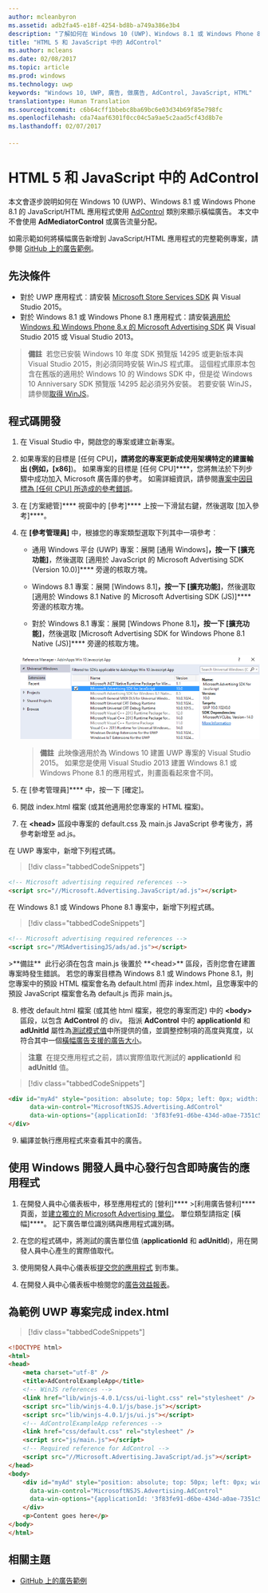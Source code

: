 ```yaml
---
author: mcleanbyron
ms.assetid: adb2fa45-e18f-4254-bd8b-a749a386e3b4
description: "了解如何在 Windows 10 (UWP)、Windows 8.1 或 Windows Phone 8.1 的 JavaScript/HTML 應用程式使用 AdControl 類別來顯示橫幅廣告。"
title: "HTML 5 和 JavaScript 中的 AdControl"
ms.author: mcleans
ms.date: 02/08/2017
ms.topic: article
ms.prod: windows
ms.technology: uwp
keywords: "Windows 10, UWP, 廣告, 做廣告, AdControl, JavaScript, HTML"
translationtype: Human Translation
ms.sourcegitcommit: c6b64cff1bbebc8ba69bc6e03d34b69f85e798fc
ms.openlocfilehash: cda74aaf6301f0cc04c5a9ae5c2aad5cf43d8b7e
ms.lasthandoff: 02/07/2017

---
```


# <a name="adcontrol-in-html-5-and-javascript"></a>HTML 5 和 JavaScript 中的 AdControl

本文會逐步說明如何在 Windows 10 (UWP)、Windows 8.1 或 Windows Phone 8.1 的 JavaScript/HTML 應用程式使用 [AdControl](https://msdn.microsoft.com/library/windows/apps/microsoft.advertising.winrt.ui.adcontrol.aspx) 類別來顯示橫幅廣告。 本文中不會使用 **AdMediatorControl** 或廣告流量分配。

如需示範如何將橫幅廣告新增到 JavaScript/HTML 應用程式的完整範例專案，請參閱 [GitHub 上的廣告範例](http://aka.ms/githubads)。

## <a name="prerequisites"></a>先決條件


* 對於 UWP 應用程式︰請安裝 [Microsoft Store Services SDK](http://aka.ms/store-em-sdk) 與 Visual Studio 2015。
* 對於 Windows 8.1 或 Windows Phone 8.1 應用程式：請安裝[適用於 Windows 和 Windows Phone 8.x 的 Microsoft Advertising SDK](http://aka.ms/store-8-sdk) 與 Visual Studio 2015 或 Visual Studio 2013。

> **備註**&nbsp;&nbsp;若您已安裝 Windows 10 年度 SDK 預覽版 14295 或更新版本與 Visual Studio 2015，則必須同時安裝 WinJS 程式庫。 這個程式庫原本包含在舊版的適用於 Windows 10 的 Windows SDK 中，但是從 Windows 10 Anniversary SDK 預覽版 14295 起必須另外安裝。 若要安裝 WinJS，請參閱[取得 WinJS](http://try.buildwinjs.com/download/GetWinJS/)。

## <a name="code-development"></a>程式碼開發

1. 在 Visual Studio 中，開啟您的專案或建立新專案。

2. 如果專案的目標是 [任何 CPU]****，請將您的專案更新成使用架構特定的建置輸出 (例如，[x86]****)。 如果專案的目標是 [任何 CPU]****，您將無法於下列步驟中成功加入 Microsoft 廣告庫的參考。 如需詳細資訊，請參閱[專案中因目標為 [任何 CPU] 所造成的參考錯誤](known-issues-for-the-advertising-libraries.md#reference_errors)。

3.  在 [方案總管]**** 視窗中的 [參考]**** 上按一下滑鼠右鍵，然後選取 [加入參考]****。

4.  在 **\[參考管理員\]** 中，根據您的專案類型選取下列其中一項參考︰

    -   通用 Windows 平台 (UWP) 專案：展開 [通用 Windows]****，按一下 [擴充功能]****，然後選取 [適用於 JavaScript 的 Microsoft Advertising SDK (Version 10.0)]**** 旁邊的核取方塊。

    -   Windows 8.1 專案：展開 [Windows 8.1]****，按一下 [擴充功能]****，然後選取 [適用於 Windows 8.1 Native 的 Microsoft Advertising SDK (JS)]**** 旁邊的核取方塊。

    -   對於 Windows 8.1 專案：展開 [Windows Phone 8.1]****，按一下 [擴充功能]****，然後選取 [Microsoft Advertising SDK for Windows Phone 8.1 Native (JS)]**** 旁邊的核取方塊。

    ![javascriptaddreference](images/13-f7f6d6a6-161e-4f17-995d-1236d0b5d9f2.png)

    > **備註**&nbsp;&nbsp;此映像適用於為 Windows 10 建置 UWP 專案的 Visual Studio 2015。 如果您是使用 Visual Studio 2013 建置 Windows 8.1 或 Windows Phone 8.1 的應用程式，則畫面看起來會不同。

5.  在 [參考管理員]**** 中，按一下 [確定]。

6.  開啟 index.html 檔案 (或其他適用於您專案的 HTML 檔案)。

7.  在 **&lt;head&gt;** 區段中專案的 default.css 及 main.js JavaScript 參考後方，將參考新增至 ad.js。

  在 UWP 專案中，新增下列程式碼。

  > [!div class="tabbedCodeSnippets"]
  ``` html
  <!-- Microsoft advertising required references -->
  <script src="//Microsoft.Advertising.JavaScript/ad.js"></script>
  ```

  在 Windows 8.1 或 Windows Phone 8.1 專案中，新增下列程式碼。

  > [!div class="tabbedCodeSnippets"]
  ``` html
  <!-- Microsoft advertising required references -->
  <script src="/MSAdvertisingJS/ads/ad.js"></script>
  ```

  <span/>
  >**備註**&nbsp;&nbsp;此行必須在包含 main.js 後置於 **&lt;head&gt;** 區段，否則您會在建置專案時發生錯誤。 若您的專案目標為 Windows 8.1 或 Windows Phone 8.1，則您專案中的預設 HTML 檔案會名為 default.html 而非 index.html，且您專案中的預設 JavaScript 檔案會名為 default.js 而非 main.js。

8.  修改 default.html 檔案 (或其他 html 檔案，視您的專案而定) 中的 **&lt;body&gt;** 區段，以包含 **AdControl** 的 div。 指派 **AdControl** 中的 **applicationId** 和 **adUnitId** 屬性為[測試模式值](test-mode-values.md)中所提供的值，並調整控制項的高度與寬度，以符合其中一個[橫幅廣告支援的廣告大小](supported-ad-sizes-for-banner-ads.md)。

  > **注意**&nbsp;&nbsp;在提交應用程式之前，請以實際值取代測試的 **applicationId** 和 **adUnitId** 值。

  > [!div class="tabbedCodeSnippets"]
  ``` html
  <div id="myAd" style="position: absolute; top: 50px; left: 0px; width: 300px; height: 250px; z-index: 1"
        data-win-control="MicrosoftNSJS.Advertising.AdControl"
        data-win-options="{applicationId: '3f83fe91-d6be-434d-a0ae-7351c5a997f1', adUnitId: '10865270'}">
  </div>
  ```

9.  編譯並執行應用程式來查看其中的廣告。

## <a name="release-your-app-with-live-ads-using-windows-dev-center"></a>使用 Windows 開發人員中心發行包含即時廣告的應用程式


1.  在開發人員中心儀表板中，移至應用程式的 [營利]**** &gt;[利用廣告營利]**** 頁面，並[建立獨立的 Microsoft Advertising 單位](../publish/monetize-with-ads.md)。 單位類型請指定 [橫幅]****。 記下廣告單位識別碼與應用程式識別碼。

2.  在您的程式碼中，將測試的廣告單位值 (**applicationId** 和 **adUnitId**)，用在開發人員中心產生的實際值取代。

3.  使用開發人員中心儀表板[提交您的應用程式](../publish/app-submissions.md) 到市集。

4.  在開發人員中心儀表板中檢閱您的[廣告效益報表](../publish/advertising-performance-report.md)。

## <a name="complete-indexhtml-for-a-sample-uwp-project"></a>為範例 UWP 專案完成 index.html

> [!div class="tabbedCodeSnippets"]
``` html
<!DOCTYPE html>
<html>
<head>
    <meta charset="utf-8" />
    <title>AdControlExampleApp</title>
    <!-- WinJS references -->
    <link href="lib/winjs-4.0.1/css/ui-light.css" rel="stylesheet" />
    <script src="lib/winjs-4.0.1/js/base.js"></script>
    <script src="lib/winjs-4.0.1/js/ui.js"></script>
    <!-- AdControlExampleApp references -->
    <link href="css/default.css" rel="stylesheet" />
    <script src="js/main.js"></script>
    <!-- Required reference for AdControl -->
    <script src="//Microsoft.Advertising.JavaScript/ad.js"></script>
</head>
<body>
    <div id="myAd" style="position: absolute; top: 50px; left: 0px; width: 300px; height: 250px; z-index: 1"
      data-win-control="MicrosoftNSJS.Advertising.AdControl"
      data-win-options="{applicationId: '3f83fe91-d6be-434d-a0ae-7351c5a997f1', adUnitId: '10865270'}">
    </div>
    <p>Content goes here</p>
</body>
</html>
```

## <a name="related-topics"></a>相關主題

* [GitHub 上的廣告範例](http://aka.ms/githubads)
 

 

